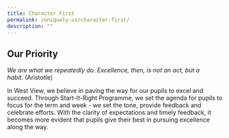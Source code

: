 ```yaml
---
title: Character First
permalink: /uniquely-us/character-first/
description: ""
---
```

Our Priority
------------

_We are what we repeatedly do._ _Excellence, then, is not an act, but a habit._ (Aristotle)  

In West View, we believe in paving the way for our pupils to excel and succeed. Through Start-It-Right Programme, we set the agenda for pupils to focus for the term and week - we set the tone, provide feedback and celebrate efforts. With the clarity of expectations and timely feedback, it becomes more evident that pupils give their best in pursuing excellence along the way.